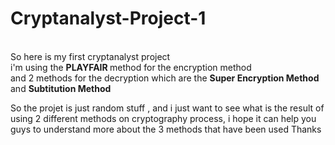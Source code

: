 # Cryptanalyst-Project-1
<br>
So here is my first cryptanalyst project <br>
i'm using the <b> PLAYFAIR </b> method for the encryption method <br>
and 2 methods for the decryption which are the <b> Super Encryption Method </b> and <b> Subtitution Method </b> <br>
<p>So the projet is just random stuff , and i just want to see what is the result of using 2 different methods on cryptography process, i hope it can help you guys to understand more about the 3 methods that have been used Thanks</p>
